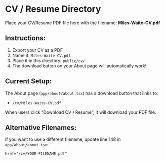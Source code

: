 # CV / Resume Directory

Place your CV/Resume PDF file here with the filename: **Miles-Waite-CV.pdf**

## Instructions:

1. Export your CV as a PDF
2. Name it: `Miles-Waite-CV.pdf`
3. Place it in this directory: `public/cv/`
4. The download button on your About page will automatically work!

## Current Setup:

The About page (`app/about/about.tsx`) has a download button that links to:
- `/cv/Miles-Waite-CV.pdf`

When users click "Download CV / Resume", it will download your PDF file.

## Alternative Filenames:

If you want to use a different filename, update line 148 in `app/about/about.tsx`:
```tsx
href="/cv/YOUR-FILENAME.pdf"
```










